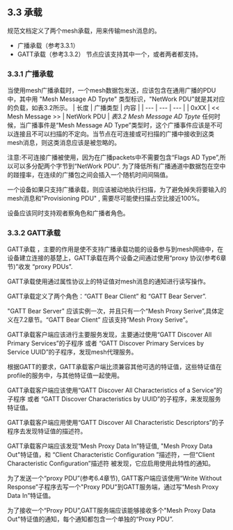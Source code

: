 ## 3.3 承载
规范文档定义了两个mesh承载，用来传输mesh消息的。

* 广播承载（参考3.3.1）
* GATT承载（参考3.3.2）
节点应该支持其中一个，或者两者都支持。
### 3.3.1 广播承载
当使用mesh广播承载时，一个mesh数据包发送，应该包含在通用广播的PDU中，其中用 "Mesh Message AD Tpyte" 类型标识，"NetWork PDU"就是其对应的负载，如表3.2所示。
| 长度 | 广播类型 | 内容 |
| --- | --- | --- |
| 0xXX | << Mesh Message >> | NetWork PDU  |
*表3.2 Mesh Message AD Tpyte*
 任何时候，当广播事件是“Mesh Message AD Type”类型时，这个广播事件应该是不可以连接且不可以扫描的不定向。当节点在可连接或可扫描的广播中接收到这类mesh消息，则这类消息应该是被忽略的。
 
注意:不可连接广播被使用，因为在广播packets中不需要包含“Flags AD Type”,所以可以多分配两个字节到“NetWork PDU”. 为了降低所有广播通道中数据包在空中的踫撞率，在连续的广播包之间会插入一个随机时间间隔值。

一个设备如果只支持广播承载，则应该被动地执行扫描，为了避免掉失将要输入的mesh消息和"Provisioning PDU" , 需要尽可能使扫描占空比接近100%。

设备应该同时支持观者察角色和广播者角色。

### 3.3.2 GATT承载
GATT承载 ，主要的作用是使不支持广播承载功能的设备参与到mesh网络中，在设备建立连接的基楚上，GATT承载在两个设备之间通过使用“proxy 协议(参考6章节)”收发 “proxy PDUs”.

GATT承载使用通过属性协议上的特证值对mesh消息的通知进行读写操作。

GATT承载定义了两个角色：“GATT Bear Client” 和 “GATT Bear Server”.

"GATT Bear Server" 应该实例一次，并且只有一个“Mesh Proxy Serive”,具体定义在7.2章节。“GATT Bear Client” 应该支持“Mesh Proxy Serive”。

GATT承载客户端应该进行主要服务发现，主要通过使用“GATT Discover All Primary Services”的子程序 或者 “GATT Discover Primary Services by Service UUID”的子程序，发现mesh代理服务。

根据GATT的要求，GATT承载客户端比须兼容其他可选的特证值，这些特证值在profile的服务中，与其他特证值一起使用。

GATT承载客户端应该使用“GATT Discover All Characteristics of a Service”的子程序 或者 “GATT Discover Characteristics by UUID”的子程序，来发现服务特证值。

GATT承载客户端应用使用“GATT Discover All Characteristic Descriptors”的子程序去发现特证值的描述符。

GATT承载客户端应该发现“Mesh Proxy Data In”特证值, "Mesh Proxy Data Out"特证值，和 “Client Characteristic Configuration ”描述符，一但“Client Characteristic Configuration”描述符 被发现，它应启用使用此特性的通知。

为了发送一个“proxy PDU”(参考6.4章节), GATT客户端应该使用“Write Without Response”子程序去写一个"Proxy PDU"到GATT服务端，通过写“Mesh Proxy Data In”特证值。

为了接收一个“Proxy PDU”,GATT服务端应该能够接收多个"Mesh Proxy Data Out"特证值的通知，每个通知都包含一个单独的“Proxy PDU”.